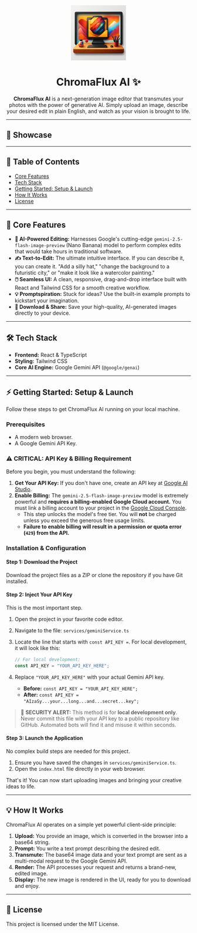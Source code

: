<!-- 
********************************************************************
*  LOGO PLACEHOLDER: Replace the 'src' in the img tag below with  *
*  the path to your project's logo. It's centered for you.         *
********************************************************************
-->
<p align="center">
  <img src="public\logo.jpg" alt="ChromaFlux AI Logo" width="150">
</p>

<h1 align="center">ChromaFlux AI ✨</h1>

<!-- 
********************************************************************
*  BADGES: These are placeholders. You can use services like      *
*  shields.io to generate real ones for your project.              *
********************************************************************
-->


<p align="center">
  <strong>ChromaFlux AI</strong> is a next-generation image editor that transmutes your photos with the power of generative AI. Simply upload an image, describe your desired edit in plain English, and watch as your vision is brought to life.
</p>

---

## 📸 Showcase



---

## 📜 Table of Contents

- [Core Features](#-core-features)
- [Tech Stack](#-tech-stack)
- [Getting Started: Setup & Launch](#-getting-started-setup--launch)
- [How It Works](#-how-it-works)
- [License](#-license)

---

## 🚀 Core Features

- **🧠 AI-Powered Editing:** Harnesses Google's cutting-edge `gemini-2.5-flash-image-preview` (Nano Banana) model to perform complex edits that would take hours in traditional software.
- **✍️ Text-to-Edit:** The ultimate intuitive interface. If you can describe it, you can create it. "Add a silly hat," "change the background to a futuristic city," or "make it look like a watercolor painting."
- **🖱️ Seamless UI:** A clean, responsive, drag-and-drop interface built with React and Tailwind CSS for a smooth creative workflow.
- **💡 Promptspiration:** Stuck for ideas? Use the built-in example prompts to kickstart your imagination.
- **💾 Download & Share:** Save your high-quality, AI-generated images directly to your device.

---

## 🛠️ Tech Stack

- **Frontend:** React & TypeScript
- **Styling:** Tailwind CSS
- **Core AI Engine:** Google Gemini API (`@google/genai`)

---

## ⚡ Getting Started: Setup & Launch

Follow these steps to get ChromaFlux AI running on your local machine.

### Prerequisites

- A modern web browser.
- A Google Gemini API Key.

### ⚠️ CRITICAL: API Key & Billing Requirement

Before you begin, you must understand the following:

1.  **Get Your API Key:** If you don't have one, create an API key at [Google AI Studio](https://aistudio.google.com/).
2.  **Enable Billing:** The `gemini-2.5-flash-image-preview` model is extremely powerful and **requires a billing-enabled Google Cloud account.** You must link a billing account to your project in the [Google Cloud Console](https://console.cloud.google.com/billing).
    - This step unlocks the model's free tier. You will **not** be charged unless you exceed the generous free usage limits.
    - **Failure to enable billing will result in a permission or quota error (`429`) from the API.**

### Installation & Configuration

#### Step 1: Download the Project

Download the project files as a ZIP or clone the repository if you have Git installed.

#### Step 2: Inject Your API Key

This is the most important step.

1.  Open the project in your favorite code editor.
2.  Navigate to the file: `services/geminiService.ts`
3.  Locate the line that starts with `const API_KEY =`. For local development, it will look like this:
    ```javascript
    // For local development:
    const API_KEY = "YOUR_API_KEY_HERE";
    ```
4.  Replace `"YOUR_API_KEY_HERE"` with your actual Gemini API key.

    -   **Before:** `const API_KEY = "YOUR_API_KEY_HERE";`
    -   **After:** `const API_KEY = "AIzaSy...your...long...and...secret...key";`

> 🚨 **SECURITY ALERT:** This method is for **local development only**. Never commit this file with your API key to a public repository like GitHub. Automated bots will find it and misuse it within seconds.

#### Step 3: Launch the Application

No complex build steps are needed for this project.

1.  Ensure you have saved the changes in `services/geminiService.ts`.
2.  Open the `index.html` file directly in your web browser.

That's it! You can now start uploading images and bringing your creative ideas to life.

---

## 💡 How It Works

ChromaFlux AI operates on a simple yet powerful client-side principle:

1.  **Upload:** You provide an image, which is converted in the browser into a base64 string.
2.  **Prompt:** You write a text prompt describing the desired edit.
3.  **Transmute:** The base64 image data and your text prompt are sent as a multi-modal request to the Google Gemini API.
4.  **Render:** The API processes your request and returns a brand-new, edited image.
5.  **Display:** The new image is rendered in the UI, ready for you to download and enjoy.

---

## 📄 License

This project is licensed under the MIT License.
